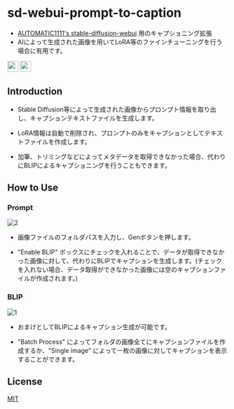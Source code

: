 # sd-webui-prompt-to-caption
 - [AUTOMATIC1111's stable-diffusion-webui](https://github.com/AUTOMATIC1111/stable-diffusion-webui) 用のキャプショニング拡張
 - AIによって生成された画像を用いてLoRA等のファインチューニングを行う場合に有用です。

  [<img src="https://img.shields.io/badge/lang-Egnlish-red.svg?style=plastic" height="25" />](README.md)
 [<img src="https://img.shields.io/badge/言語-日本語-green.svg?style=plastic" height="25" />](#overview)

## Introduction
 - Stable Diffusion等によって生成された画像からプロンプト情報を取り出し、キャプションテキストファイルを生成します。

 - LoRA情報は自動で削除され、プロンプトのみをキャプションとしてテキストファイルを作成します。

 - 加筆、トリミングなどによってメタデータを取得できなかった場合、代わりにBLIPによるキャプショニングを行うこともできます。

## How to Use
### Prompt
![2](https://github.com/Gohankaiju/sd-webui-prompt-to-caption/assets/167270541/99ed0d60-e54e-4d02-972b-d5ec41ec284e)

 - 画像ファイルのフォルダパスを入力し、Genボタンを押します。

 - "Enable BLIP" ボックスにチェックを入れることで、データが取得できなかった画像に対して、代わりにBLIPでキャプションを生成します。(チェックを入れない場合、データ取得ができなかった画像には空のキャプションファイルが作成されます。)

### BLIP
![1](https://github.com/Gohankaiju/sd-webui-prompt-to-caption/assets/167270541/9a98f94c-d465-477a-9c8d-97f72146653e)

 - おまけとしてBLIPによるキャプション生成が可能です。

 - "Batch Process" によってフォルダの画像全てにキャプションファイルを作成するか、"Single image" によって一枚の画像に対してキャプションを表示することができます。

## License

[MIT](https://choosealicense.com/licenses/mit/)